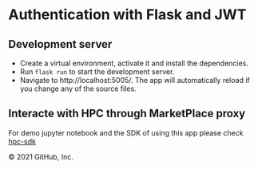 # Authentication with Flask and JWT

## Development server

- Create a virtual environment, activate it and install the dependencies.
- Run `flask run` to start the development server.
- Navigate to http://localhost:5005/. The app will automatically reload if you change any of the source files.

## Interacte with HPC through MarketPlace proxy

For demo jupyter notebook and the SDK of using this app please check [hpc-sdk](https://github.com/unkcpz/hpc-sdk)

© 2021 GitHub, Inc.